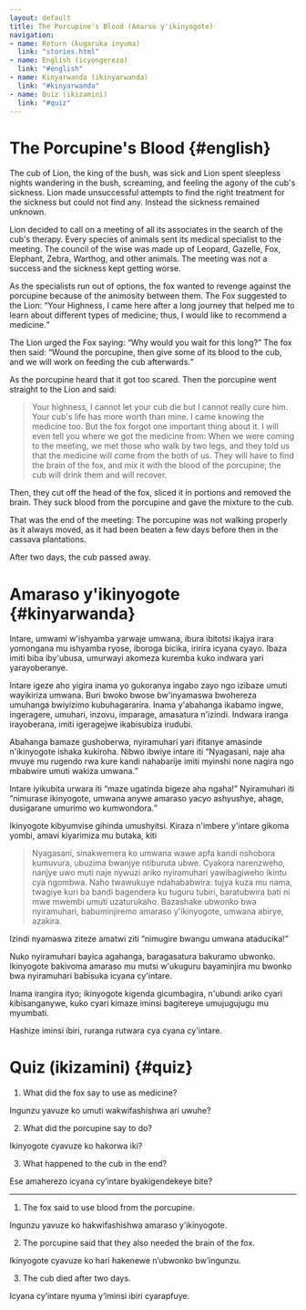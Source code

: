 ```yaml
---
layout: default
title: The Porcupine's Blood (Amarso y'ikinyogote)
navigation:
- name: Return (kugaruka inyuma)
  link: "stories.html"
- name: English (icyongereza)
  link: "#english"
- name: Kinyarwanda (ikinyarwanda)
  link: "#kinyarwanda"
- name: Quiz (ikizamini)
  link: "#quiz"
---
```


# The Porcupine's Blood {#english}

The cub of Lion, the king of the bush, was sick and Lion spent sleepless nights wandering in the bush, screaming, and feeling the agony of the cub's sickness.
Lion made unsuccessful attempts to find the right treatment for the sickness but could not find any. Instead the sickness remained unknown. 

Lion decided to call on a meeting of all its associates in the search of the cub's therapy.
Every species of animals sent its medical specialist to the meeting.
The council of the wise was made up of Leopard, Gazelle, Fox, Elephant, Zebra, Warthog, and other animals.
The meeting was not a success and the sickness kept getting worse. 

As the specialists run out of options, the fox wanted to revenge against the porcupine because of the animosity between them.
The Fox suggested to the Lion: <q>Your Highness, I came here after a long journey that helped me to learn about different types of medicine; thus, I would like to recommend a medicine.</q>

The Lion urged the Fox saying: <q>Why would you wait for this long?</q>
The fox then said: <q>Wound the porcupine, then give some of its blood to the cub, and we will work on feeding the cub afterwards.</q>

As the porcupine heard that it got too scared.
Then the porcupine went straight to the Lion and said:

> Your highness, I cannot let your cub die but I cannot really cure him.
> Your cub's life has more worth than mine.
> I came knowing the medicine too.
> But the fox forgot one important thing about it.
> I will even tell you where we got the medicine from: When we were coming to the meeting, we met those who walk by two legs, and they told us that the medicine will come from the both of us.
> They will have to find the brain of the fox, and mix it with the blood of the porcupine; the cub will drink them and will recover.

Then, they cut off the head of the fox, sliced it in portions and removed the brain.
They suck blood from the porcupine and gave the mixture to the cub.

That was the end of the meeting: The porcupine was not walking properly as it always moved, as it had been beaten a few days before then in the cassava plantations.

After two days, the cub passed away.

# Amaraso y'ikinyogote {#kinyarwanda}

Intare, umwami w'ishyamba yarwaje umwana, ibura ibitotsi ikajya irara yomongana mu ishyamba ryose, iboroga bicika, iririra icyana cyayo.
Ibaza imiti biba iby'ubusa, umurwayi akomeza kuremba kuko indwara yari yarayoberanye.

Intare igeze aho yigira inama yo gukoranya ingabo zayo ngo izibaze umuti wayikiriza umwana.
Buri bwoko bwose bw'inyamaswa bwohereza umuhanga bwiyizimo kubuhagararira.
Inama y'abahanga ikabamo ingwe, ingeragere, umuhari, inzovu, imparage, amasatura n'izindi. Indwara iranga irayoberana, imiti igeragejwe ikabisubiza irudubi.

Abahanga bamaze gushoberwa, nyiramuhari yari ifitanye amasinde n'ikinyogote ishaka kukiroha.
Nibwo ibwiye intare iti <q>Nyagasani, naje aha mvuye mu rugendo rwa kure kandi nahabarije imiti myinshi none nagira ngo mbabwire umuti wakiza umwana.</q>

Intare iyikubita urwara iti <q>maze ugatinda bigeze aha ngaha!</q>
Nyiramuhari iti <q>nimurase ikinyogote, umwana anywe amaraso yacyo ashyushye, ahage, dusigarane umurimo wo kumwondora.</q>

Ikinyogote kibyumvise gihinda umushyitsi.
Kiraza n'imbere y'intare gikoma yombi, amavi kiyarimiza mu butaka, kiti

> Nyagasani, sinakwemera ko umwana wawe apfa kandi nshobora kumuvura, ubuzima bwanjye ntiburuta ubwe.
> Cyakora narenzweho, nanjye uwo muti naje nywuzi ariko nyiramuhari yawibagiweho ikintu cya ngombwa.
> Naho twawukuye ndahababwira: tujya kuza mu nama, twagiye kuri ba bandi bagendera ku tuguru tubiri, baratubwira bati ni mwe mwembi umuti uzaturukaho.
> Bazashake ubwonko bwa nyiramuhari, babuminjiremo amaraso y'ikinyogote, umwana abirye, azakira.

Izindi nyamaswa ziteze amatwi ziti <q>nimugire bwangu umwana ataducika!</q>

Nuko nyiramuhari bayica agahanga, baragasatura bakuramo ubwonko.
Ikinyogote bakivoma amaraso mu mutsi w'ukuguru bayaminjira mu bwonko bwa nyiramuhari babisuka icyana cy'intare.

Inama irangira ityo; ikinyogote kigenda gicumbagira, n'ubundi ariko cyari kibisanganywe, kuko cyari kimaze iminsi bagitereye umujugujugu mu myumbati.

Hashize iminsi ibiri, ruranga rutwara cya cyana cy'intare.

# Quiz (ikizamini) {#quiz}

1. What did the fox say to use as medicine?

  Ingunzu yavuze ko umuti wakwifashishwa ari uwuhe?
  
2. What did the porcupine say to do?

  Ikinyogote cyavuze ko hakorwa iki?
  
3. What happened to the cub in the end?

  Ese amaherezo icyana cy’intare byakigendekeye bite? 

----

1. The fox said to use blood from the porcupine.

Ingunzu yavuze ko hakwifashishwa amaraso y’ikinyogote.
  
2. The porcupine said that they also needed the brain of the fox.
 
Ikinyogote cyavuze ko hari hakenewe n’ubwonko bw’ingunzu.

3. The cub died after two days.

Icyana cy’intare nyuma y’iminsi ibiri cyarapfuye.
